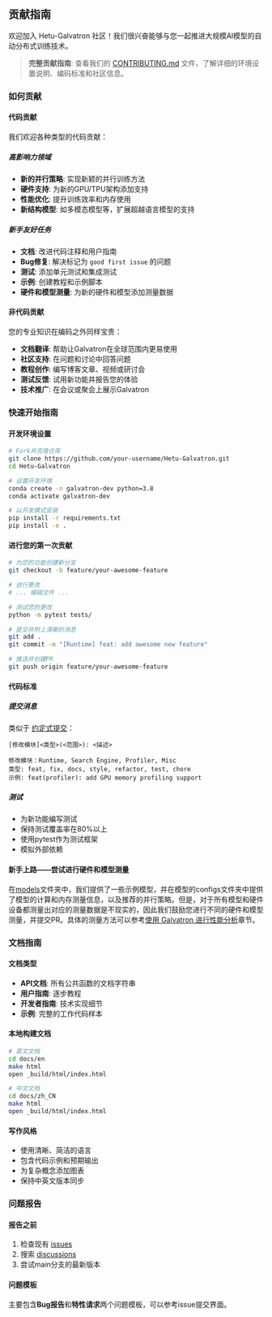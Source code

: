 ## 贡献指南

欢迎加入 Hetu-Galvatron 社区！我们很兴奋能够与您一起推进大规模AI模型的自动分布式训练技术。

> **完整贡献指南**: 查看我们的 [CONTRIBUTING.md](https://github.com/PKU-DAIR/Hetu-Galvatron/blob/main/CONTRIBUTING.md) 文件，了解详细的环境设置说明、编码标准和社区信息。

### 如何贡献

#### 代码贡献

我们欢迎各种类型的代码贡献：

##### 高影响力领域
- **新的并行策略**: 实现新颖的并行训练方法
- **硬件支持**: 为新的GPU/TPU架构添加支持
- **性能优化**: 提升训练效率和内存使用
- **新结构模型**: 如多模态模型等，扩展超越语言模型的支持

##### 新手友好任务
- **文档**: 改进代码注释和用户指南
- **Bug修复**: 解决标记为 `good first issue` 的问题
- **测试**: 添加单元测试和集成测试
- **示例**: 创建教程和示例脚本
- **硬件和模型测量**: 为新的硬件和模型添加测量数据

#### 非代码贡献

您的专业知识在编码之外同样宝贵：

- **文档翻译**: 帮助让Galvatron在全球范围内更易使用
- **社区支持**: 在问题和讨论中回答问题
- **教程创作**: 编写博客文章、视频或研讨会
- **测试反馈**: 试用新功能并报告您的体验
- **技术推广**: 在会议或聚会上展示Galvatron

### 快速开始指南

#### 开发环境设置

```bash
# Fork并克隆仓库
git clone https://github.com/your-username/Hetu-Galvatron.git
cd Hetu-Galvatron

# 设置开发环境
conda create -n galvatron-dev python=3.8
conda activate galvatron-dev

# 以开发模式安装
pip install -r requirements.txt
pip install -e .
```

#### 进行您的第一次贡献

```bash
# 为您的功能创建新分支
git checkout -b feature/your-awesome-feature

# 进行更改
# ... 编辑文件 ...

# 测试您的更改
python -m pytest tests/

# 提交并附上清晰的消息
git add .
git commit -m "[Runtime] feat: add awesome new feature"

# 推送并创建PR
git push origin feature/your-awesome-feature
```

#### 代码标准

##### 提交消息
类似于 [约定式提交](https://www.conventionalcommits.org/)：
```
[修改模块]<类型>(<范围>): <描述>

修改模块：Runtime, Search Engine, Profiler, Misc
类型: feat, fix, docs, style, refactor, test, chore
示例: feat(profiler): add GPU memory profiling support
```

##### 测试
- 为新功能编写测试
- 保持测试覆盖率在80%以上
- 使用pytest作为测试框架
- 模拟外部依赖

#### 新手上路——尝试进行硬件和模型测量

在[models](https://github.com/PKU-DAIR/Hetu-Galvatron/tree/main/galvatron/models)文件夹中，我们提供了一些示例模型，并在模型的configs文件夹中提供了模型的计算和内存测量信息，以及推荐的并行策略。但是，对于所有模型和硬件设备都测量出对应的测量数据是不现实的，因此我们鼓励您进行不同的硬件和模型测量，并提交PR。具体的测量方法可以参考[使用 Galvatron 进行性能分析](../3_quick_start/quick_start_zh.html#galvatron)章节。

### 文档指南

#### 文档类型
- **API文档**: 所有公共函数的文档字符串
- **用户指南**: 逐步教程
- **开发者指南**: 技术实现细节
- **示例**: 完整的工作代码样本

#### 本地构建文档
```bash
# 英文文档
cd docs/en
make html
open _build/html/index.html

# 中文文档
cd docs/zh_CN
make html
open _build/html/index.html
```

#### 写作风格
- 使用清晰、简洁的语言
- 包含代码示例和预期输出
- 为复杂概念添加图表
- 保持中英文版本同步

### 问题报告

#### 报告之前
1. 检查现有 [issues](https://github.com/PKU-DAIR/Hetu-Galvatron/issues)
2. 搜索 [discussions](https://github.com/PKU-DAIR/Hetu-Galvatron/discussions)
3. 尝试main分支的最新版本

#### 问题模板

主要包含**Bug报告**和**特性请求**两个问题模板，可以参考issue提交界面。